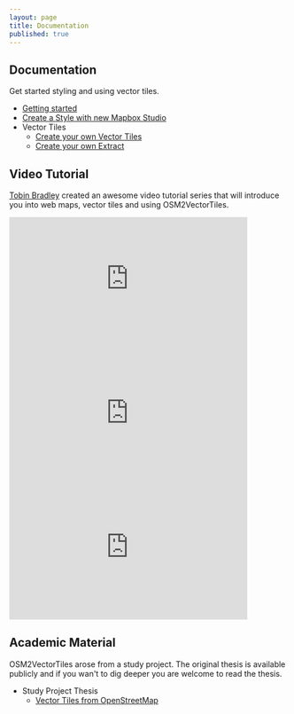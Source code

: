 ```yaml
---
layout: page
title: Documentation
published: true
---
```


## Documentation

Get started styling and using vector tiles.

- [Getting started](/docs/getting-started)
- [Create a Style with new Mapbox Studio](/docs/create-map-with-mapbox-studio)
- Vector Tiles
  - [Create your own Vector Tiles](/docs/own-vector-tiles)
  - [Create your own Extract](/docs/extracts)

## Video Tutorial

[Tobin Bradley](http://fuzzytolerance.info/) created an awesome video tutorial series
that will introduce you into web maps, vector tiles and using OSM2VectorTiles.

<iframe width="430" height="242" src="https://www.youtube.com/embed/xI7QkEodCac" frameborder="0" style="display: inline;" allowfullscreen></iframe>

<iframe width="430" height="242" src="https://www.youtube.com/embed/GPArNrRL79Q" frameborder="0" style="display: inline;" allowfullscreen></iframe>

<iframe width="430" height="242" src="https://www.youtube.com/embed/6nLZVdbmSYw" frameborder="0" style="display: inline;" allowfullscreen></iframe>

## Academic Material

OSM2VectorTiles arose from a study project. The original thesis
is available publicly and if you wan't to dig deeper you are welcome
to read the thesis.

- Study Project Thesis
  - [Vector Tiles from OpenStreetMap](http://eprints.hsr.ch/498/1/Vector_Tiles_from%20_OpenStreeMap_Thesis.pdf)
